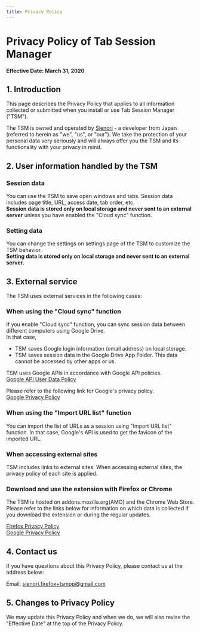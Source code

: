 ```yaml
---
title: Privacy Policy
---
```


# Privacy Policy of Tab Session Manager

**Effective Date: March 31, 2020**

## 1. Introduction

This page describes the Privacy Policy that applies to all information collected or submitted when you install or use Tab Session Manager ("TSM").

The TSM is owned and operated by [Sienori](https://github.com/sienori) - a developer from Japan (referred to herein as "we", "us", or "our"). We take the protection of your personal data very seriously and will always offer you the TSM and its functionality with your privacy in mind.

## 2. User information handled by the TSM

### Session data

You can use the TSM to save open windows and tabs.
Session data includes page title, URL, access date, tab order, etc.  
**Session data is stored only on local storage and never sent to an external server** unless you have enabled the "Cloud sync" function.

### Setting data

You can change the settings on settings page of the TSM to customize the TSM behavior.  
**Setting data is stored only on local storage and never sent to an external server.**

## 3. External service

The TSM uses external services in the following cases:

### When using the "Cloud sync" function

If you enable "Cloud sync" function, you can sync session data between different computers using Google Drive.  
In that case,
- TSM saves Google login information (email address) on local storage.
- TSM saves session data in the Google Drive App Folder. This data cannot be accessed by other apps or us.

TSM uses Google APIs in accordance with Google API policies.  
[Google API User Data Policy](https://developers.google.com/terms/api-services-user-data-policy)

Please refer to the following link for Google's privacy policy.  
[Google Privacy Policy](https://policies.google.com/privacy)

### When using the "Import URL list" function

You can import the list of URLs as a session using "Import URL list" function.
In that case, Google's API is used to get the favicon of the imported URL.

### When accessing external sites

TSM includes links to external sites.
When accessing external sites, the privacy policy of each site is applied.

### Download and use the extension with Firefox or Chrome

The TSM is hosted on addons.mozilla.org(AMO) and the Chrome Web Store.
Please refer to the links below for information on which data is collected if you download the extension or during the regular updates.

[Firefox Privacy Policy](https://www.mozilla.org/en-US/privacy/firefox/)  
[Google Privacy Policy](https://www.google.com/policies/privacy/)

## 4. Contact us

If you have questions about this Privacy Policy, please contact us at the address below:

Email: [sienori.firefox+tsmpp@gmail.com](sienori.firefox+tsmpp@gmail.com)

## 5. Changes to Privacy Policy

We may update this Privacy Policy and when we do, we will also revise the "Effective Date" at the top of the Privacy Policy.
